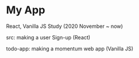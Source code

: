 # My App 

React, Vanilla JS Study (2020 November ~ now)

src: making a user Sign-up (React)

todo-app: making a momentum web app (Vanilla JS) 

